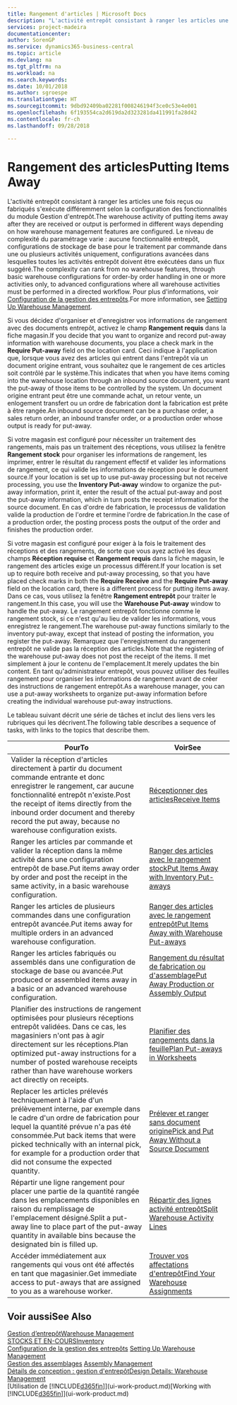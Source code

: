 ```yaml
---
title: Rangement d'articles | Microsoft Docs
description: "L'activité entrepôt consistant à ranger les articles une fois reçus ou fabriqués s'exécute différemment selon la configuration des fonctionnalités du module Gestion d'entrepôt."
services: project-madeira
documentationcenter: 
author: SorenGP
ms.service: dynamics365-business-central
ms.topic: article
ms.devlang: na
ms.tgt_pltfrm: na
ms.workload: na
ms.search.keywords: 
ms.date: 10/01/2018
ms.author: sgroespe
ms.translationtype: HT
ms.sourcegitcommit: 9dbd92409ba02281f008246194f3ce0c53e4e001
ms.openlocfilehash: 6f193554ca2d619da2d323281da411991fa28d42
ms.contentlocale: fr-ch
ms.lasthandoff: 09/28/2018

---
```

# <a name="putting-items-away"></a><span data-ttu-id="18235-103">Rangement des articles</span><span class="sxs-lookup"><span data-stu-id="18235-103">Putting Items Away</span></span>
<span data-ttu-id="18235-104">L'activité entrepôt consistant à ranger les articles une fois reçus ou fabriqués s'exécute différemment selon la configuration des fonctionnalités du module Gestion d'entrepôt.</span><span class="sxs-lookup"><span data-stu-id="18235-104">The warehouse activity of putting items away after they are received or output is performed in different ways depending on how warehouse management features are configured.</span></span> <span data-ttu-id="18235-105">Le niveau de complexité du paramétrage varie : aucune fonctionnalité entrepôt, configurations de stockage de base pour le traitement par commande dans une ou plusieurs activités uniquement, configurations avancées dans lesquelles toutes les activités entrepôt doivent être exécutées dans un flux suggéré.</span><span class="sxs-lookup"><span data-stu-id="18235-105">The complexity can rank from no warehouse features, through basic warehouse configurations for order-by order handling in one or more activities only, to advanced configurations where all warehouse activities must be performed in a directed workflow.</span></span> <span data-ttu-id="18235-106">Pour plus d'informations, voir [Configuration de la gestion des entrepôts](warehouse-setup-warehouse.md).</span><span class="sxs-lookup"><span data-stu-id="18235-106">For more information, see [Setting Up Warehouse Management](warehouse-setup-warehouse.md).</span></span>

<span data-ttu-id="18235-107">Si vous décidez d'organiser et d'enregistrer vos informations de rangement avec des documents entrepôt, activez le champ **Rangement requis** dans la fiche magasin.</span><span class="sxs-lookup"><span data-stu-id="18235-107">If you decide that you want to organize and record put-away information with warehouse documents, you place a check mark in the **Require Put-away** field on the location card.</span></span> <span data-ttu-id="18235-108">Ceci indique à l'application que, lorsque vous avez des articles qui entrent dans l'entrepôt via un document origine entrant, vous souhaitez que le rangement de ces articles soit contrôlé par le système.</span><span class="sxs-lookup"><span data-stu-id="18235-108">This indicates that when you have items coming into the warehouse location through an inbound source document, you want the put-away of those items to be controlled by the system.</span></span> <span data-ttu-id="18235-109">Un document origine entrant peut être une commande achat, un retour vente, un enlogement transfert ou un ordre de fabrication dont la fabrication est prête à être rangée.</span><span class="sxs-lookup"><span data-stu-id="18235-109">An inbound source document can be a purchase order, a sales return order, an inbound transfer order, or a production order whose output is ready for put-away.</span></span>  

<span data-ttu-id="18235-110">Si votre magasin est configuré pour nécessiter un traitement des rangements, mais pas un traitement des réceptions, vous utilisez la fenêtre **Rangement stock** pour organiser les informations de rangement, les imprimer, entrer le résultat du rangement effectif et valider les informations de rangement, ce qui valide les informations de réception pour le document source.</span><span class="sxs-lookup"><span data-stu-id="18235-110">If your location is set up to use put-away processing but not receive processing, you use the **Inventory Put-away** window to organize the put-away information, print it, enter the result of the actual put-away and post the put-away information, which in turn posts the receipt information for the source document.</span></span> <span data-ttu-id="18235-111">En cas d'ordre de fabrication, le processus de validation valide la production de l'ordre et termine l'ordre de fabrication.</span><span class="sxs-lookup"><span data-stu-id="18235-111">In the case of a production order, the posting process posts the output of the order and finishes the production order.</span></span>

<span data-ttu-id="18235-112">Si votre magasin est configuré pour exiger à la fois le traitement des réceptions et des rangements, de sorte que vous ayez activé les deux champs **Réception requise** et **Rangement requis** dans la fiche magasin, le rangement des articles exige un processus différent.</span><span class="sxs-lookup"><span data-stu-id="18235-112">If your location is set up to require both receive and put-away processing, so that you have placed check marks in both the **Require Receive** and the **Require Put-away** field on the location card, there is a different process for putting items away.</span></span> <span data-ttu-id="18235-113">Dans ce cas, vous utilisez la fenêtre **Rangement entrepôt** pour traiter le rangement.</span><span class="sxs-lookup"><span data-stu-id="18235-113">In this case, you will use the **Warehouse Put-away** window to handle the put-away.</span></span> <span data-ttu-id="18235-114">Le rangement entrepôt fonctionne comme le rangement stock, si ce n'est qu'au lieu de valider les informations, vous enregistrez le rangement.</span><span class="sxs-lookup"><span data-stu-id="18235-114">The warehouse put-away functions similarly to the inventory put-away, except that instead of posting the information, you register the put-away.</span></span> <span data-ttu-id="18235-115">Remarquez que l'enregistrement du rangement entrepôt ne valide pas la réception des articles.</span><span class="sxs-lookup"><span data-stu-id="18235-115">Note that the registering of the warehouse put-away does not post the receipt of the items.</span></span> <span data-ttu-id="18235-116">Il met simplement à jour le contenu de l'emplacement.</span><span class="sxs-lookup"><span data-stu-id="18235-116">It merely updates the bin content.</span></span> <span data-ttu-id="18235-117">En tant qu'administrateur entrepôt, vous pouvez utiliser des feuilles rangement pour organiser les informations de rangement avant de créer des instructions de rangement entrepôt.</span><span class="sxs-lookup"><span data-stu-id="18235-117">As a warehouse manager, you can use a put-away worksheets to organize put-away information before creating the individual warehouse put-away instructions.</span></span>

<span data-ttu-id="18235-118">Le tableau suivant décrit une série de tâches et inclut des liens vers les rubriques qui les décrivent.</span><span class="sxs-lookup"><span data-stu-id="18235-118">The following table describes a sequence of tasks, with links to the topics that describe them.</span></span>   

|<span data-ttu-id="18235-119">**Pour**</span><span class="sxs-lookup"><span data-stu-id="18235-119">**To**</span></span>|<span data-ttu-id="18235-120">**Voir**</span><span class="sxs-lookup"><span data-stu-id="18235-120">**See**</span></span>|  
|------------|-------------|  
|<span data-ttu-id="18235-121">Valider la réception d'articles directement à partir du document commande entrante et donc enregistrer le rangement, car aucune fonctionnalité entrepôt n'existe.</span><span class="sxs-lookup"><span data-stu-id="18235-121">Post the receipt of items directly from the inbound order document and thereby record the put away, because no warehouse configuration exists.</span></span>|[<span data-ttu-id="18235-122">Réceptionner des articles</span><span class="sxs-lookup"><span data-stu-id="18235-122">Receive Items</span></span>](warehouse-how-receive-items.md)|  
|<span data-ttu-id="18235-123">Ranger les articles par commande et valider la réception dans la même activité dans une configuration entrepôt de base.</span><span class="sxs-lookup"><span data-stu-id="18235-123">Put items away order by order and post the receipt in the same activity, in a basic warehouse configuration.</span></span>|[<span data-ttu-id="18235-124">Ranger des articles avec le rangement stock</span><span class="sxs-lookup"><span data-stu-id="18235-124">Put Items Away with Inventory Put-aways</span></span>](warehouse-how-to-put-items-away-with-inventory-put-aways.md)|  
|<span data-ttu-id="18235-125">Ranger les articles de plusieurs commandes dans une configuration entrepôt avancée.</span><span class="sxs-lookup"><span data-stu-id="18235-125">Put items away for multiple orders in an advanced warehouse configuration.</span></span>|[<span data-ttu-id="18235-126">Ranger des articles avec le rangement entrepôt</span><span class="sxs-lookup"><span data-stu-id="18235-126">Put Items Away with Warehouse Put-aways</span></span>](warehouse-how-to-put-items-away-with-warehouse-put-aways.md)|  
|<span data-ttu-id="18235-127">Ranger les articles fabriqués ou assemblés dans une configuration de stockage de base ou avancée.</span><span class="sxs-lookup"><span data-stu-id="18235-127">Put produced or assembled items away in a basic or an advanced warehouse configuration.</span></span>|[<span data-ttu-id="18235-128">Rangement du résultat de fabrication ou d'assemblage</span><span class="sxs-lookup"><span data-stu-id="18235-128">Put Away Production or Assembly Output</span></span>](warehouse-how-to-put-away-production-output.md)|
|<span data-ttu-id="18235-129">Planifier des instructions de rangement optimisées pour plusieurs réceptions entrepôt validées. Dans ce cas, les magasiniers n'ont pas à agir directement sur les réceptions.</span><span class="sxs-lookup"><span data-stu-id="18235-129">Plan optimized put-away instructions for a number of posted warehouse receipts rather than have warehouse workers act directly on receipts.</span></span>|[<span data-ttu-id="18235-130">Planifier des rangements dans la feuille</span><span class="sxs-lookup"><span data-stu-id="18235-130">Plan Put-aways in Worksheets</span></span>](warehouse-how-to-plan-put-aways-in-worksheets.md)|  
|<span data-ttu-id="18235-131">Replacer les articles prélevés techniquement à l'aide d'un prélèvement interne, par exemple dans le cadre d'un ordre de fabrication pour lequel la quantité prévue n'a pas été consommée.</span><span class="sxs-lookup"><span data-stu-id="18235-131">Put back items that were picked technically with an internal pick, for example for a production order that did not consume the expected quantity.</span></span>|[<span data-ttu-id="18235-132">Prélever et ranger sans document origine</span><span class="sxs-lookup"><span data-stu-id="18235-132">Pick and Put Away Without a Source Document</span></span>](warehouse-how-to-create-put-aways-from-internal-put-aways.md)|
|<span data-ttu-id="18235-133">Répartir une ligne rangement pour placer une partie de la quantité rangée dans les emplacements disponibles en raison du remplissage de l'emplacement désigné.</span><span class="sxs-lookup"><span data-stu-id="18235-133">Split a put-away line to place part of the put-away quantity in available bins because the designated bin is filled up.</span></span>|[<span data-ttu-id="18235-134">Répartir des lignes activité entrepôt</span><span class="sxs-lookup"><span data-stu-id="18235-134">Split Warehouse Activity Lines</span></span>](warehouse-how-to-split-warehouse-activity-lines.md)|
|<span data-ttu-id="18235-135">Accéder immédiatement aux rangements qui vous ont été affectés en tant que magasinier.</span><span class="sxs-lookup"><span data-stu-id="18235-135">Get immediate access to put-aways that are assigned to you as a warehouse worker.</span></span>|[<span data-ttu-id="18235-136">Trouver vos affectations d'entrepôt</span><span class="sxs-lookup"><span data-stu-id="18235-136">Find Your Warehouse Assignments</span></span>](warehouse-how-to-find-your-warehouse-assignments.md)|    

## <a name="see-also"></a><span data-ttu-id="18235-137">Voir aussi</span><span class="sxs-lookup"><span data-stu-id="18235-137">See Also</span></span>  
[<span data-ttu-id="18235-138">Gestion d’entrepôt</span><span class="sxs-lookup"><span data-stu-id="18235-138">Warehouse Management</span></span>](warehouse-manage-warehouse.md)  
[<span data-ttu-id="18235-139">STOCKS ET EN-COURS</span><span class="sxs-lookup"><span data-stu-id="18235-139">Inventory</span></span>](inventory-manage-inventory.md)  
<span data-ttu-id="18235-140">[Configuration de la gestion des entrepôts](warehouse-setup-warehouse.md)   </span><span class="sxs-lookup"><span data-stu-id="18235-140">[Setting Up Warehouse Management](warehouse-setup-warehouse.md)   </span></span>  
<span data-ttu-id="18235-141">[Gestion des assemblages](assembly-assemble-items.md)  </span><span class="sxs-lookup"><span data-stu-id="18235-141">[Assembly Management](assembly-assemble-items.md)  </span></span>  
[<span data-ttu-id="18235-142">Détails de conception : gestion d'entrepôt</span><span class="sxs-lookup"><span data-stu-id="18235-142">Design Details: Warehouse Management</span></span>](design-details-warehouse-management.md)  
<span data-ttu-id="18235-143">[Utilisation de [!INCLUDE[d365fin](includes/d365fin_md.md)]](ui-work-product.md)</span><span class="sxs-lookup"><span data-stu-id="18235-143">[Working with [!INCLUDE[d365fin](includes/d365fin_md.md)]](ui-work-product.md)</span></span>  

